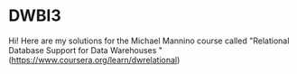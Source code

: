 # DWBI3
Hi!
Here are my solutions for the Michael Mannino course called "Relational Database Support for Data Warehouses
" (https://www.coursera.org/learn/dwrelational)
